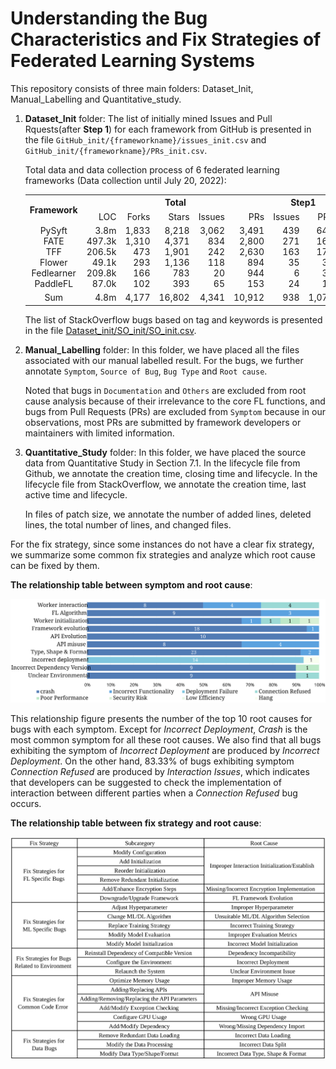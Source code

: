 # Understanding the Bug Characteristics and Fix Strategies of Federated Learning Systems

This repository consists of three main folders: Dataset_Init, Manual_Labelling and Quantitative_study.

1. **Dataset_Init** folder: The list of initially mined Issues and Pull Rquests(after **Step 1**) for each framework from GitHub is presented in the file `GitHub_init/{frameworkname}/issues_init.csv` and `GitHub_init/{frameworkname}/PRs_init.csv`.

    Total data and data collection process of 6 federated learning frameworks (Data collection until July 20, 2022):
    <table>
        <tr>
            <th rowspan="2">Framework</th>
            <th colspan="5"><div align="center">Total</div></th>
            <th colspan="2"><div align="center">Step1</div></th>
            <th colspan="2"><div align="center">Step2</div></th>
            <th colspan="2"><div align="center">Step3</div></th>
        </tr>
        <tr>
            <td><div align="right">LOC</div></td>
            <td><div align="right">Forks</div></td>
            <td><div align="right">Stars</div></td>
            <td><div align="right">Issues</div></td>
            <td><div align="right">PRs</div></td>
            <td><div align="right">Issues</div></td>
            <td><div align="right">PRs</div></td>
            <td><div align="right">Issues</div></td>
            <td><div align="right">PRs</div></td>
            <td><div align="right">Issues</div></td>
            <td><div align="right">PRs</div></td>
        </tr>
        <tr>
            <td>
                <div align="center">PySyft</div>
                <div align="center">FATE</div>
                <div align="center">TFF</div>
                <div align="center">Flower</div>
                <div align="center">Fedlearner</div>
                <div align="center">PaddleFL</div>
            </td>
            <td>
                <div align="right">3.8m</div>
                <div align="right">497.3k</div>
                <div align="right">206.5k</div>
                <div align="right">49.1k</div>
                <div align="right">209.8k</div>
                <div align="right">87.0k</div>
            </td>
            <td>
                <div align="right">1,833</div>
                <div align="right">1,310</div>
                <div align="right">473</div>
                <div align="right">293</div>
                <div align="right">166</div>
                <div align="right">102</div>
            </td>
            <td>
                <div align="right">8,218</div>
                <div align="right">4,371</div>
                <div align="right">1,901</div>
                <div align="right">1,136</div>
                <div align="right">783</div>
                <div align="right">393</div>
            </td>
            <td>
                <div align="right">3,062</div>
                <div align="right">834</div>
                <div align="right">242</div>
                <div align="right">118</div>
                <div align="right">20</div>
                <div align="right">65</div>
            </td>
            <td>
                <div align="right">3,491</div>
                <div align="right">2,800</div>
                <div align="right">2,630</div>
                <div align="right">894</div>
                <div align="right">944</div>
                <div align="right">153</div>
            </td>
            <td>
                <div align="right">439</div>
                <div align="right">271</div>
                <div align="right">163</div>
                <div align="right">35</div>
                <div align="right">6</div>
                <div align="right">24</div>
            </td>
            <td>
                <div align="right">649</div>
                <div align="right">163</div>
                <div align="right">173</div>
                <div align="right">36</div>
                <div align="right">35</div>
                <div align="right">14</div>
            </td>
            <td>
                <div align="right">270</div>
                <div align="right">224</div>
                <div align="right">68</div>
                <div align="right">22</div>
                <div align="right">4</div>
                <div align="right">11</div>
            </td>
            <td>
                <div align="right">386</div>
                <div align="right">129</div>
                <div align="right">96</div>
                <div align="right">13</div>
                <div align="right">29</div>
                <div align="right">11</div>
            </td>
            <td>
                <div align="right">80</div>
                <div align="right">79</div>
                <div align="right">21</div>
                <div align="right">8</div>
                <div align="right">2</div>
                <div align="right">2</div>
            </td>
            <td>
                <div align="right">49</div>
                <div align="right">46</div>
                <div align="right">26</div>
                <div align="right">5</div>
                <div align="right">11</div>
                <div align="right">6</div>
            </td>
        </tr>
        <tr>
            <td><div align="center">Sum</div></td>
            <td><div align="right">4.8m</div></td>
            <td><div align="right">4,177</div></td>
            <td><div align="right">16,802</div></td>
            <td><div align="right">4,341</div></td>
            <td><div align="right">10,912</div></td>
            <td><div align="right">938</div></td>
            <td><div align="right">1,070</div></td>
            <td><div align="right">599</div></td>
            <td><div align="right">664</div></td>
            <td><div align="right">192</div></td>
            <td><div align="right">143</div></td>
    </table>

    The list of StackOverflow bugs based on tag and keywords is presented in the file [Dataset_init/SO_init/SO_init.csv](Dataset_init/SO_init/SO_init.csv).
2. **Manual_Labelling** folder: In this folder, we have placed all the files associated with our manual labelled result. For the bugs, we further annotate `Symptom`, `Source of Bug`, `Bug Type` and `Root cause`.

    Noted that bugs in `Documentation` and `Others` are excluded from root cause analysis because of their irrelevance to the core FL functions, and bugs from Pull Requests (PRs) are excluded from `Symptom` because in our observations, most PRs are submitted by framework developers or maintainers with limited information.
3. **Quantitative_Study** folder: In this folder, we have placed the source data from Quantitative Study in Section 7.1. In the lifecycle file from Github, we annotate the creation time, closing time and lifecycle.
   In the lifecycle file from StackOverflow, we annotate the creation time, last active time and lifecycle.

    In files of patch size, we annotate the number of added lines, deleted lines, the total number of lines, and changed files.

For the fix strategy, since some instances do not have a clear fix strategy, we summarize some common fix strategies and analyze which root cause can be fixed by them.

**The relationship table between symptom and root cause**:  

<div align=center>
    <img src="Relationship_between_symptom_and_root_cause.svg" width="650">
</div>

This relationship figure presents the number of the top 10 root causes for bugs with each symptom. 
Except for *Incorrect Deployment*, *Crash* is the most common symptom for all these root causes. 
We also find that all bugs exhibiting the symptom of *Incorrect Deployment* are produced by *Incorrect Deployment*. 
On the other hand, 83.33\% of bugs exhibiting symptom *Connection Refused* are produced by *Interaction Issues*, which indicates that developers can be suggested to check the implementation of interaction between different parties when a *Connection Refused* bug occurs.

**The relationship table between fix strategy and root cause**:  

<div align=center>
    <img src="Relationship_between_fix_and_root_cause.svg" width="650">
</div>

